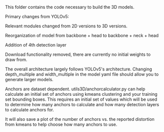This folder contains the code necessary to build the 3D models.

Primary changes from YOLOv5:

Relevant modules changed from 2D versions to 3D versions.

Reorganization of model from backbone + head to backbone + neck + head

Addition of 4th detection layer

Download functionality removed, there are currently no initial weights to draw from.

The overall architecture largely follows YOLOv5's architecture.  Changing depth_multiple and width_multiple in the model yaml file should allow you to generate larger models.

Anchors are dataset dependent.  utils3D/anchorcalculator.py can help calculate an initial set of anchors using kmeans clustering and your training set bounding boxes.  This requires an initial set of values which will be used to determine how many anchors to calculate and how many detection layers to calculate anchors for.

It will also save a plot of the number of anchors vs. the reported distortion from kmeans to help choose how many anchors to use.
